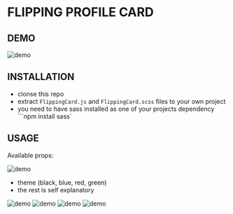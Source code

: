 # FLIPPING PROFILE CARD

## DEMO 

![demo](https://github.com/DawidSzpener/FlippingProfileCard/blob/main/src/assets/images/giphy.gif)

## INSTALLATION 

- clonse this repo
- extract ```FlippingCard.js``` and ```FlippingCard.scss``` files to your own project
- you need to have sass installed as one of your projects dependency ```npm install sass`

## USAGE

Available props: 

![demo](https://github.com/DawidSzpener/FlippingProfileCard/blob/main/src/assets/images/props.png)

- theme (black, blue, red, green)
- the rest is self explanatory 

![demo](https://github.com/DawidSzpener/FlippingProfileCard/blob/main/src/assets/images/black.png)
![demo](https://github.com/DawidSzpener/FlippingProfileCard/blob/main/src/assets/images/red.png)
![demo](https://github.com/DawidSzpener/FlippingProfileCard/blob/main/src/assets/images/blue.png)
![demo](https://github.com/DawidSzpener/FlippingProfileCard/blob/main/src/assets/images/green.png)
